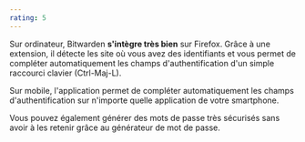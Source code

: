 ```yaml
---
rating: 5
---
```


Sur ordinateur, Bitwarden **s'intègre très bien** sur Firefox. Grâce à une extension, il détecte les site où vous avez des identifiants et vous permet de compléter automatiquement les champs d'authentification d'un simple raccourci clavier (Ctrl-Maj-L).

Sur mobile, l'application permet de compléter automatiquement les champs d'authentification sur n'importe quelle application de votre smartphone.

Vous pouvez également générer des mots de passe très sécurisés sans avoir à les retenir grâce au générateur de mot de passe.
